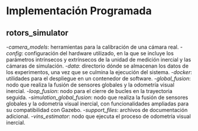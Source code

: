 # Implementación Programada

## rotors_simulator
-*camera_models*: herramientas para la calibración de una cámara real.
-*config*: configuración del hardware utilizado, en la que se incluye los parámetros intrínsecos y extrínsecos de la unidad de medición inercial y las cámaras de simulación.
-*data*: directorio dónde se almacenan los datos de los experimentos, una vez que se culmina la ejecución del sistema.
-*docker*: utilidades para el despliegue en un contenedor de software.
-*global_fusion*: nodo que realiza la fusión de sensores globales y la odometría visual inercial.
-*loop_fusion*: nodo para el cierre de bucles en la trayectoria seguida.
-*simulation_global_fusion*: nodo que realiza la fusión de sensores globales y la odometría visual inercial, con funcionalidades ampliadas para su compatibilidad con Gazebo.
-*support_files*: archivos de documentación adicional.
-*vins_estimator*: nodo que ejecuta el proceso de odometría visual inercial.
